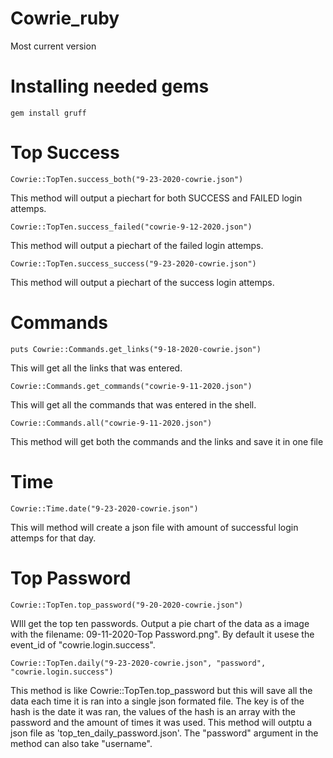 # Cowrie_ruby
Most current version

# Installing needed gems
```gem install gruff```


# Top Success

```
Cowrie::TopTen.success_both("9-23-2020-cowrie.json")
```
This method will output a piechart for both SUCCESS and FAILED login attemps.

```
Cowrie::TopTen.success_failed("cowrie-9-12-2020.json")
```
This method will output a piechart of the failed login attemps.
```
Cowrie::TopTen.success_success("9-23-2020-cowrie.json")
```
This method will output a piechart of the success login attemps.


# Commands
```
puts Cowrie::Commands.get_links("9-18-2020-cowrie.json")
```
This will get all the links that was entered.
```
Cowrie::Commands.get_commands("cowrie-9-11-2020.json")
```
This will get all the commands that was entered in the shell. 
```
Cowrie::Commands.all("cowrie-9-11-2020.json")
```
This method will get both the commands and the links and save it in one file

# Time
 ```
Cowrie::Time.date("9-23-2020-cowrie.json")
```
 This will method will create a json file with amount of successful login attemps for that day.
 ``` ```
 
# Top Password
```
Cowrie::TopTen.top_password("9-20-2020-cowrie.json")
```
WIll get the top ten passwords. Output a pie chart of the data as a image with the filename: 09-11-2020-Top Password.png".
By default it usese the event_id of "cowrie.login.success".

```
Cowrie::TopTen.daily("9-23-2020-cowrie.json", "password", "cowrie.login.success")
```
This method is like Cowrie::TopTen.top_password but this will save all the data each time it is ran into a single json formated file. The key is of the hash
is the date it was ran, the values of the hash is an array with the password and the amount of times it was used. 
This method will outptu a json file as 'top_ten_daily_password.json'. The "password" argument in the method can also take "username". 
